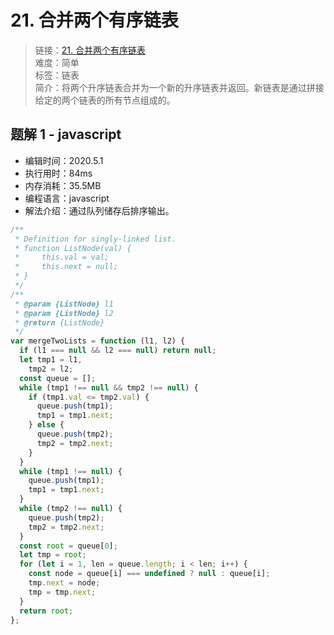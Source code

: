 # 21. 合并两个有序链表

> 链接：[21. 合并两个有序链表](https://leetcode-cn.com/problems/merge-two-sorted-lists/)  
> 难度：简单  
> 标签：链表  
> 简介：将两个升序链表合并为一个新的升序链表并返回。新链表是通过拼接给定的两个链表的所有节点组成的。

## 题解 1 - javascript

- 编辑时间：2020.5.1
- 执行用时：84ms
- 内存消耗：35.5MB
- 编程语言：javascript
- 解法介绍：通过队列储存后排序输出。

```javascript
/**
 * Definition for singly-linked list.
 * function ListNode(val) {
 *     this.val = val;
 *     this.next = null;
 * }
 */
/**
 * @param {ListNode} l1
 * @param {ListNode} l2
 * @return {ListNode}
 */
var mergeTwoLists = function (l1, l2) {
  if (l1 === null && l2 === null) return null;
  let tmp1 = l1,
    tmp2 = l2;
  const queue = [];
  while (tmp1 !== null && tmp2 !== null) {
    if (tmp1.val <= tmp2.val) {
      queue.push(tmp1);
      tmp1 = tmp1.next;
    } else {
      queue.push(tmp2);
      tmp2 = tmp2.next;
    }
  }
  while (tmp1 !== null) {
    queue.push(tmp1);
    tmp1 = tmp1.next;
  }
  while (tmp2 !== null) {
    queue.push(tmp2);
    tmp2 = tmp2.next;
  }
  const root = queue[0];
  let tmp = root;
  for (let i = 1, len = queue.length; i < len; i++) {
    const node = queue[i] === undefined ? null : queue[i];
    tmp.next = node;
    tmp = tmp.next;
  }
  return root;
};
```
